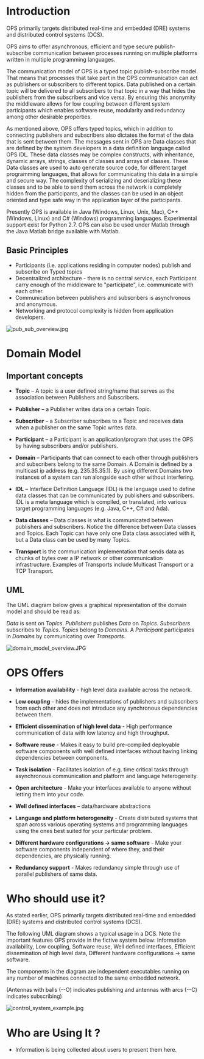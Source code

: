 # Introduction #

OPS primarily targets distributed real-time and embedded (DRE) systems and distributed control systems (DCS).

OPS aims to offer asynchronous, efficient and type secure publish-subscribe communication between processes running on multiple platforms written in multiple programming languages.

The communication model of OPS is a typed topic publish-subscribe model. That means that processes that take part in the OPS communication can act as publishers or subscribers to different topics. Data published on a certain topic will be delivered to all subscribers to that topic in a way that hides the publishers from the subscribers and vice versa. By ensuring this anonymity the middleware allows for low coupling between different system participants which enables software reuse, modularity and redundancy among other desirable properties.

As mentioned above, OPS offers typed topics, which in addition to connecting publishers and subscribers also dictates the format of the data that is sent between them. The messages sent in OPS are Data classes that are defined by the system developers in a data definition language called OPS IDL. These data classes may be complex constructs, with inheritance, dynamic arrays, strings, classes of classes and arrays of classes. These Data classes are used to auto generate source code, for different target programming languages, that allows for communicating this data in a simple and secure way. The complexity of serializing and deserializing these classes and to be able to send them across the network is completely hidden from the participants, and the classes can be used in an object oriented and type safe way in the application layer of the participants.

Presently OPS is available in Java (Windows, Linux, Unix, Mac), C++ (Windows, Linux) and C# (Windows) programming languages. Experimental support exist for Python 2.7. OPS can also be used under Matlab through the Java Matlab bridge available with Matlab.


## Basic Principles ##

  * Participants (i.e. applications residing in computer nodes) publish and subscribe on Typed topics
  * Decentralized architecture - there is no central service, each Participant carry enough of the middleware to "participate", i.e. communicate with each other.
  * Communication between publishers and subscribers is asynchronous and anonymous.
  * Networking and protocol complexity is hidden from application developers.


![pub_sub_overview.jpg](pub_sub_overview.jpg)




# Domain Model #
## Important concepts ##
  * **Topic** – A topic is a user defined string/name that serves as the association between Publishers and Subscribers.

  * **Publisher** – a Publisher writes data on a certain Topic.

  * **Subscriber** – a Subscriber subscribes to a Topic and receives data when a publisher on the same Topic writes data.

  * **Participant** – a Participant is an application/program that uses the OPS by having subscribers and/or publishers.

  * **Domain** – Participants that can connect to each other through publishers and subscribers belong to the same Domain. A Domain is defined by a multicast ip address (e.g. 235.35.35.1). By using different Domains two instances of a system can run alongside each other without interfering.

  * **IDL** – Interface Definition Language (IDL) is the language used to define data classes that can be communicated by publishers and subscribers. IDL is a meta language which is compiled, or translated, into various target programming languages (e.g. Java, C++, C# and Ada).

  * **Data classes** – Data classes is what is communicated between publishers and subscribers. Notice the difference between Data classes and Topics. Each Topic can have only one Data class associated with it, but a Data class can be used by many Topics.

  * **Transport** is the communication implementation that sends data as chunks of bytes over a IP network or other communication infrastructure. Examples of Transports include Multicast Transport or a TCP Transport.



## UML ##
The UML diagram below gives a graphical representation of the domain model and should be read as:

_Data_ is sent on _Topics_. _Publishers_ publishes _Data_ on _Topics_. _Subscribers_ subscribes to _Topics_. _Topics_ belong to _Domains_. A _Participant_ participates in _Domains_ by communicating over _Transports_.

![domain_model_overview.JPG](domain_model_overview.JPG)




# OPS Offers #

  * **Information availability** - high level data available across the network.

  * **Low coupling** - hides the implementations of publishers and subscribers from each other and does not introduce any synchronous dependencies between them.

  * **Efficient dissemination of high level data** - High performance communication of data with low latency and high throughput.

  * **Software reuse** - Makes it easy to build pre-compiled deployable software components with well defined interfaces without having linking dependencies between components.

  * **Task isolation** - Facilitates isolation of e.g. time critical tasks through asynchronous communication and platform and language heterogeneity.

  * **Open architecture** - Make your interfaces available to anyone without letting them into your code.

  * **Well defined interfaces** – data/hardware abstractions

  * **Language and platform heterogeneity** - Create distributed systems that span across various operating systems and programming languages using the ones best suited for your particular problem.

  * **Different hardware configurations → same software** - Make your software components independent of where they, and their dependencies, are physically running.

  * **Redundancy support** - Makes redundancy simple through use of parallel publishers of same data.


# Who should use it? #

As stated earlier, OPS primarily targets distributed real-time and embedded (DRE) systems and distributed control systems (DCS).

The following UML diagram shows a typical usage in a DCS. Note the important features OPS provide in the fictive system below: Information availability, Low coupling, Software reuse, Well defined interfaces, Efficient dissemination of high level data, Different hardware configurations → same software.

The components in the diagram are independent executables running on any number of machines connected to the same embedded network.

(Antennas with balls (--O) indicates publishing and antennas with arcs (--C) indicates subscribing)

![control_system_example.jpg](control_system_example.jpg)

# Who are Using It ? #

  * Information is being collected about users to present them here.
